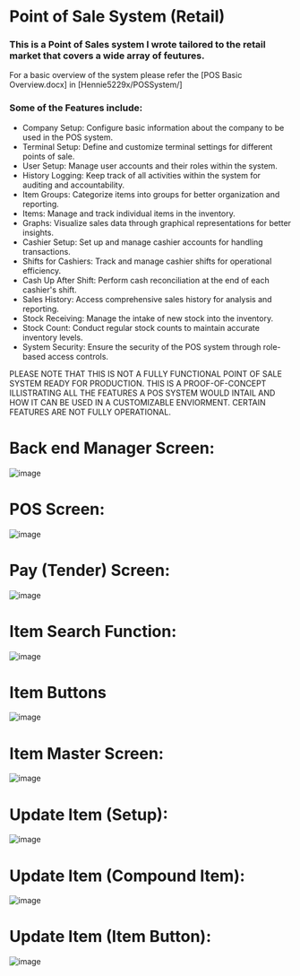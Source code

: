 # Point of Sale System (Retail)
### This is a Point of Sales system I wrote tailored to the retail market that covers a wide array of feutures.

For a basic overview of the system please refer the [POS Basic Overview.docx] in [Hennie5229x/POSSystem/]

### Some of the Features include:
* Company Setup: Configure basic information about the company to be used in the POS system.
* Terminal Setup: Define and customize terminal settings for different points of sale.
* User Setup: Manage user accounts and their roles within the system.
* History Logging: Keep track of all activities within the system for auditing and accountability.
* Item Groups: Categorize items into groups for better organization and reporting.
* Items: Manage and track individual items in the inventory.
* Graphs: Visualize sales data through graphical representations for better insights.
* Cashier Setup: Set up and manage cashier accounts for handling transactions.
* Shifts for Cashiers: Track and manage cashier shifts for operational efficiency.
* Cash Up After Shift: Perform cash reconciliation at the end of each cashier's shift.
* Sales History: Access comprehensive sales history for analysis and reporting.
* Stock Receiving: Manage the intake of new stock into the inventory.
* Stock Count: Conduct regular stock counts to maintain accurate inventory levels.
* System Security: Ensure the security of the POS system through role-based access controls.

PLEASE NOTE THAT THIS IS NOT A FULLY FUNCTIONAL POINT OF SALE SYSTEM READY FOR PRODUCTION. THIS IS A PROOF-OF-CONCEPT ILLISTRATING ALL THE FEATURES A POS SYSTEM WOULD INTAIL AND HOW IT CAN BE USED IN A CUSTOMIZABLE ENVIORMENT. CERTAIN FEATURES ARE NOT FULLY OPERATIONAL.


# Back end Manager Screen:
![image](https://github.com/Hennie5229x/POSSystem/assets/79542877/ef3fd966-1408-406b-adc7-2f617d5b5a03)

# POS Screen:
![image](https://github.com/Hennie5229x/POSSystem/assets/79542877/a4f8622a-53f4-42fd-9ff2-632841e6a6f1)

# Pay (Tender) Screen:
![image](https://github.com/Hennie5229x/POSSystem/assets/79542877/593a2e5e-2e48-400e-a6d2-6356ec947d98)

# Item Search Function:
![image](https://github.com/Hennie5229x/POSSystem/assets/79542877/6d890cac-de6a-4aae-be3c-9faa5f983deb)

# Item Buttons
![image](https://github.com/Hennie5229x/POSSystem/assets/79542877/9999fef8-e04a-4297-9518-13554a43d637)

# Item Master Screen:
![image](https://github.com/Hennie5229x/POSSystem/assets/79542877/f1dee8e3-b749-4774-8200-e48a64418536)

# Update Item (Setup):
![image](https://github.com/Hennie5229x/POSSystem/assets/79542877/1fcade15-7968-4459-b234-e132922a9657)

# Update Item (Compound Item):
![image](https://github.com/Hennie5229x/POSSystem/assets/79542877/15b8de27-d2fd-4a7f-9907-3214b7dee54f)

# Update Item (Item Button):
![image](https://github.com/Hennie5229x/POSSystem/assets/79542877/3805741f-9e71-4281-b8ca-0596d9cc5302)









